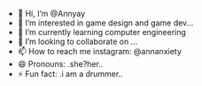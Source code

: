 - 👋 Hi, I’m @Annyay
- 👀 I’m interested in game design and game dev...
- 🌱 I’m currently learning computer engineering
- 💞️ I’m looking to collaborate on ...
- 📫 How to reach me instagram: @annanxiety
- 😄 Pronouns: .she?her..
- ⚡ Fun fact: .i am a drummer..

<!---
Annyay/Annyay is a ✨ special ✨ repository because its `README.md` (this file) appears on your GitHub profile.
You can click the Preview link to take a look at your changes.
--->
